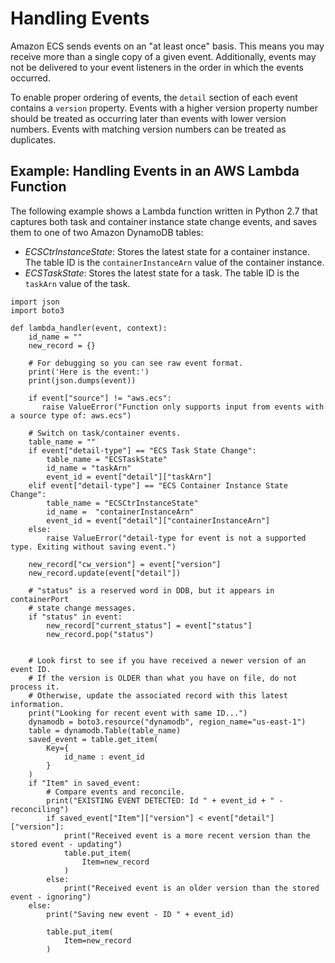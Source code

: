 # Handling Events<a name="ecs_cwet_handling"></a>

Amazon ECS sends events on an "at least once" basis\. This means you may receive more than a single copy of a given event\. Additionally, events may not be delivered to your event listeners in the order in which the events occurred\.

To enable proper ordering of events, the `detail` section of each event contains a `version` property\. Events with a higher version property number should be treated as occurring later than events with lower version numbers\. Events with matching version numbers can be treated as duplicates\.

## Example: Handling Events in an AWS Lambda Function<a name="ecs_cwet_handling_example"></a>

The following example shows a Lambda function written in Python 2\.7 that captures both task and container instance state change events, and saves them to one of two Amazon DynamoDB tables:
+ *ECSCtrInstanceState*: Stores the latest state for a container instance\. The table ID is the `containerInstanceArn` value of the container instance\.
+ *ECSTaskState*: Stores the latest state for a task\. The table ID is the `taskArn` value of the task\.

```
import json
import boto3

def lambda_handler(event, context):
    id_name = ""
    new_record = {}

    # For debugging so you can see raw event format.
    print('Here is the event:')
    print(json.dumps(event))

    if event["source"] != "aws.ecs":
       raise ValueError("Function only supports input from events with a source type of: aws.ecs")

    # Switch on task/container events.
    table_name = ""
    if event["detail-type"] == "ECS Task State Change":
        table_name = "ECSTaskState"
        id_name = "taskArn"
        event_id = event["detail"]["taskArn"]
    elif event["detail-type"] == "ECS Container Instance State Change":
        table_name = "ECSCtrInstanceState"
        id_name =  "containerInstanceArn"
        event_id = event["detail"]["containerInstanceArn"]
    else:
        raise ValueError("detail-type for event is not a supported type. Exiting without saving event.")

    new_record["cw_version"] = event["version"]
    new_record.update(event["detail"])

    # "status" is a reserved word in DDB, but it appears in containerPort
    # state change messages.
    if "status" in event:
        new_record["current_status"] = event["status"]
        new_record.pop("status")


    # Look first to see if you have received a newer version of an event ID.
    # If the version is OLDER than what you have on file, do not process it.
    # Otherwise, update the associated record with this latest information.
    print("Looking for recent event with same ID...")
    dynamodb = boto3.resource("dynamodb", region_name="us-east-1")
    table = dynamodb.Table(table_name)
    saved_event = table.get_item(
        Key={
            id_name : event_id
        }
    )
    if "Item" in saved_event:
        # Compare events and reconcile.
        print("EXISTING EVENT DETECTED: Id " + event_id + " - reconciling")
        if saved_event["Item"]["version"] < event["detail"]["version"]:
            print("Received event is a more recent version than the stored event - updating")
            table.put_item(
                Item=new_record
            )
        else:
            print("Received event is an older version than the stored event - ignoring")
    else:
        print("Saving new event - ID " + event_id)

        table.put_item(
            Item=new_record
        )
```